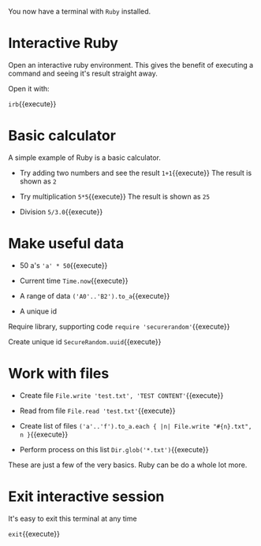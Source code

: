 You now have a terminal with `Ruby` installed. 

# Interactive Ruby
Open an interactive ruby environment. This gives the benefit of executing a command and seeing it's 
result straight away.

Open it with:

`irb`{{execute}}

# Basic calculator

A simple example of Ruby is a basic calculator.

* Try adding two numbers and see the result
`1+1`{{execute}}
The result is shown as `2`

* Try multiplication
`5*5`{{execute}}
The result is shown as `25`

* Division
`5/3.0`{{execute}}

# Make useful data

* 50 a's
`'a' * 50`{{execute}}

* Current time
`Time.now`{{execute}}

* A range of data
`('A0'..'B2').to_a`{{execute}}

* A unique id

Require library, supporting code
`require 'securerandom'`{{execute}}

Create unique id
`SecureRandom.uuid`{{execute}}

# Work with files

* Create file
`File.write 'test.txt', 'TEST CONTENT'`{{execute}}

* Read from file
`File.read 'test.txt'`{{execute}}

* Create list of files
`('a'..'f').to_a.each { |n| File.write "#{n}.txt", n }`{{execute}}

* Perform process on this list
`Dir.glob('*.txt')`{{execute}}

These are just a few of the very basics. Ruby can be do a whole lot more.

# Exit interactive session

It's easy to exit this terminal at any time

`exit`{{execute}}

